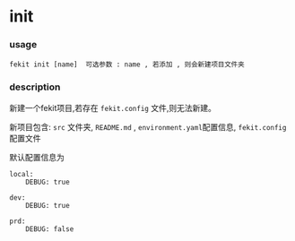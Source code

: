 init
================

### usage

    fekit init [name]  可选参数 : name , 若添加 , 则会新建项目文件夹
   
### description
   
   新建一个fekit项目,若存在 `fekit.config` 文件,则无法新建。
   
   新项目包含: `src` 文件夹, `README.md` , `environment.yaml`配置信息, `fekit.config`配置文件
   
   默认配置信息为
    
    local:
        DEBUG: true
    
    dev:
        DEBUG: true
    
    prd:
        DEBUG: false